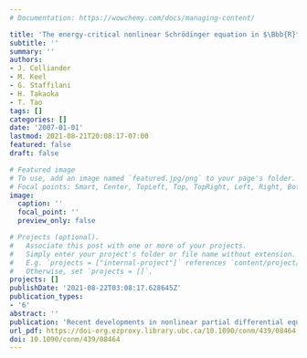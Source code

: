 ```yaml
---
# Documentation: https://wowchemy.com/docs/managing-content/

title: 'The energy-critical nonlinear Schrödinger equation in $\Bbb{R}^3$'
subtitle: ''
summary: ''
authors:
- J. Colliander
- M. Keel
- G. Staffilani
- H. Takaoka
- T. Tao
tags: []
categories: []
date: '2007-01-01'
lastmod: 2021-08-21T20:08:17-07:00
featured: false
draft: false

# Featured image
# To use, add an image named `featured.jpg/png` to your page's folder.
# Focal points: Smart, Center, TopLeft, Top, TopRight, Left, Right, BottomLeft, Bottom, BottomRight.
image:
  caption: ''
  focal_point: ''
  preview_only: false

# Projects (optional).
#   Associate this post with one or more of your projects.
#   Simply enter your project's folder or file name without extension.
#   E.g. `projects = ["internal-project"]` references `content/project/deep-learning/index.md`.
#   Otherwise, set `projects = []`.
projects: []
publishDate: '2021-08-22T03:08:17.628645Z'
publication_types:
- '6'
abstract: ''
publication: 'Recent developments in nonlinear partial differential equations'
url_pdf: https://doi-org.ezproxy.library.ubc.ca/10.1090/conm/439/08464
doi: 10.1090/conm/439/08464
---
```

